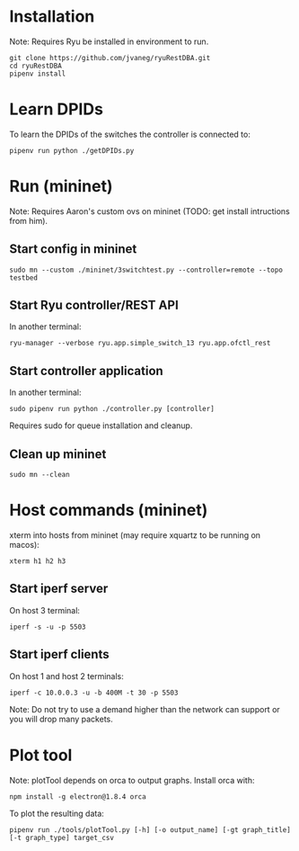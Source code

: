 # Installation
Note: Requires Ryu be installed in environment to run.
```
git clone https://github.com/jvaneg/ryuRestDBA.git
cd ryuRestDBA
pipenv install
```

# Learn DPIDs
To learn the DPIDs of the switches the controller is connected to:
```
pipenv run python ./getDPIDs.py
```

# Run (mininet)
Note: Requires Aaron's custom ovs on mininet (TODO: get install intructions from him).

## Start config in mininet
```
sudo mn --custom ./mininet/3switchtest.py --controller=remote --topo testbed
```

## Start Ryu controller/REST API
In another terminal:
```
ryu-manager --verbose ryu.app.simple_switch_13 ryu.app.ofctl_rest
```

## Start controller application
In another terminal:
```
sudo pipenv run python ./controller.py [controller]
```
Requires sudo for queue installation and cleanup.

## Clean up mininet
```
sudo mn --clean
```

# Host commands (mininet)
xterm into hosts from mininet (may require xquartz to be running on macos):
```
xterm h1 h2 h3
```

## Start iperf server
On host 3 terminal:
```
iperf -s -u -p 5503
```

## Start iperf clients
On host 1 and host 2 terminals:
```
iperf -c 10.0.0.3 -u -b 400M -t 30 -p 5503
```
Note: Do not try to use a demand higher than the network can support or you will drop many packets.

# Plot tool
Note: plotTool depends on orca to output graphs. Install orca with:
```
npm install -g electron@1.8.4 orca
```
To plot the resulting data:
```
pipenv run ./tools/plotTool.py [-h] [-o output_name] [-gt graph_title] [-t graph_type] target_csv
```